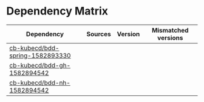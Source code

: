 # Dependency Matrix

Dependency | Sources | Version | Mismatched versions
---------- | ------- | ------- | -------------------
[cb-kubecd/bdd-spring-1582893330](https://github.com/cb-kubecd/bdd-spring-1582893330.git) |  | []() | 
[cb-kubecd/bdd-gh-1582894542](https://github.com/cb-kubecd/bdd-gh-1582894542.git) |  | []() | 
[cb-kubecd/bdd-nh-1582894542](https://github.com/cb-kubecd/bdd-nh-1582894542.git) |  | []() | 
